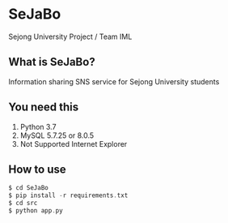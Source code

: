 # SeJaBo
Sejong University Project / Team IML 

## What is SeJaBo?
Information sharing SNS service for Sejong University students

## You need this
1. Python 3.7
2. MySQL 5.7.25 or 8.0.5
3. Not Supported Internet Explorer

## How to use

```c
$ cd SeJaBo
$ pip install -r requirements.txt
$ cd src
$ python app.py
```
